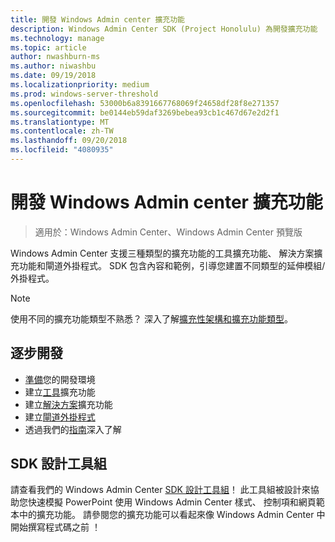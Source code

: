 ```yaml
---
title: 開發 Windows Admin center 擴充功能
description: Windows Admin Center SDK (Project Honolulu) 為開發擴充功能
ms.technology: manage
ms.topic: article
author: nwashburn-ms
ms.author: niwashbu
ms.date: 09/19/2018
ms.localizationpriority: medium
ms.prod: windows-server-threshold
ms.openlocfilehash: 53000b6a8391667768069f24658df28f8e271357
ms.sourcegitcommit: be0144eb59daf3269bebea93cb1c467d67e2d2f1
ms.translationtype: MT
ms.contentlocale: zh-TW
ms.lasthandoff: 09/20/2018
ms.locfileid: "4080935"
---
```

# 開發 Windows Admin center 擴充功能

>適用於：Windows Admin Center、Windows Admin Center 預覽版

Windows Admin Center 支援三種類型的擴充功能的工具擴充功能、 解決方案擴充功能和閘道外掛程式。 SDK 包含內容和範例，引導您建置不同類型的延伸模組/外掛程式。

> [!NOTE]
> 使用不同的擴充功能類型不熟悉？ 深入了解[擴充性架構和擴充功能類型](understand-extensions.md)。

## 逐步開發

- [準備](prepare-development-environment.md)您的開發環境
- 建立[工具](develop-tool.md)擴充功能
- 建立[解決方案](develop-solution.md)擴充功能
- 建立[閘道外掛程式](develop-gateway-plugin.md)
- 透過我們的[指南](guides.md)深入了解

## SDK 設計工具組

請查看我們的 Windows Admin Center [SDK 設計工具組](https://github.com/Microsoft/windows-admin-center-sdk/blob/master/WindowsAdminCenterDesignToolkit.zip)！ 此工具組被設計來協助您快速模擬 PowerPoint 使用 Windows Admin Center 樣式、 控制項和網頁範本中的擴充功能。 請參閱您的擴充功能可以看起來像 Windows Admin Center 中開始撰寫程式碼之前 ！
